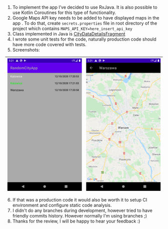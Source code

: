 1. To implement the app I’ve decided to use RxJava. It is also possible to use Kotlin Coroutines for this type of functionality.
2. Google Maps API key needs to be added to have displayed maps in the app . To do that, create `secrets.properties` file in root directory of the project which contains `MAPS_API_KEY=here_insert_api_key`
3. Class implemented in Java is [CityDataDetailsFragment](https://github.com/michal-chojnacki/RandomCityApp/blob/main/app/src/main/java/com/github/michalchojnacki/randomcityapp/ui/citydatadetails/CityDataDetailsFragment.java)
4. I wrote some unit tests for the code, naturally production code should have more code covered with tests.
5. Screenshots:

|  ![](screenshots/screen_01.png)| ![](screenshots/screen_02.png) |
:-------------------------:|:-------------------------:

6. If that was a production code it would also be worth it to setup CI environment and configure static code analysis.
7. I didn't do any branches during development, however tried to have friendly commits history. However normally I'm using branches ;)
8. Thanks for the review, I will be happy to hear your feedback :) 
